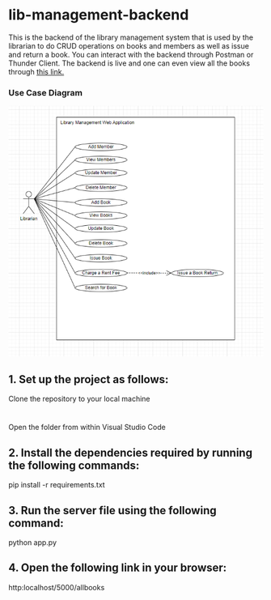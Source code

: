 # lib-management-backend
This is the backend of the library management system that is used by the librarian to do CRUD operations on books and members as well as issue and return a book.
You can interact with the backend through Postman or Thunder Client. The backend is live and one can even view all the books through [this link.](https://lib-management-backend.onrender.com/allbooks)
### Use Case Diagram
![Use Case Diagram](https://github.com/nsa1im/lib-management-backend/blob/main/usecase.png)

## 1. Set up the project as follows:
Clone the repository to your local machine
#
Open the folder from within Visual Studio Code

## 2. Install the dependencies required by running the following commands:
pip install -r requirements.txt

## 3. Run the server file using the following command:
python app.py

## 4. Open the following link in your browser:
http:localhost/5000/allbooks
